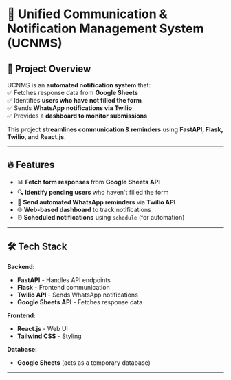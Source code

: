 # 🚀 Unified Communication & Notification Management System (UCNMS)

## 📌 Project Overview  
UCNMS is an **automated notification system** that:  
✅ Fetches response data from **Google Sheets**  
✅ Identifies **users who have not filled the form**  
✅ Sends **WhatsApp notifications via Twilio**  
✅ Provides a **dashboard to monitor submissions**  

This project **streamlines communication & reminders** using **FastAPI, Flask, Twilio, and React.js**.  

---

## 🔥 Features
- 📊 **Fetch form responses** from **Google Sheets API**
- 🔍 **Identify pending users** who haven't filled the form
- 📲 **Send automated WhatsApp reminders** via **Twilio API**
- 🌐 **Web-based dashboard** to track notifications
- ⏰ **Scheduled notifications** using `schedule` (for automation)

---

## 🛠️ Tech Stack  
**Backend:**  
- **FastAPI** - Handles API endpoints  
- **Flask** - Frontend communication  
- **Twilio API** - Sends WhatsApp notifications  
- **Google Sheets API** - Fetches response data  

**Frontend:**  
- **React.js** - Web UI  
- **Tailwind CSS** - Styling  

**Database:**  
- **Google Sheets** (acts as a temporary database)  

---
